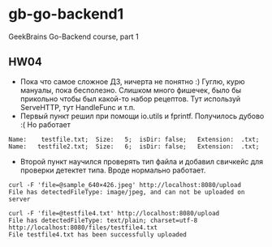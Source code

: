 # gb-go-backend1
GeekBrains Go-Backend course, part 1

## HW04
- Пока что самое сложное ДЗ, ничерта не понятно :) Гуглю, курю мануалы, пока бесполезно. Слишком много фишечек, было бы прикольно чтобы был какой-то набор рецептов. Тут используй ServeHTTP, тут HandleFunc и т.п.
- Первый пункт решил при помощи io.utils и fprintf. Получилось дубово :( Но работает

```
Name:    testfile.txt;	Size:   5;	isDir: false;	Extension:  .txt; 
Name:   testfile2.txt;	Size:   6;	isDir: false;	Extension:  .txt; 
```
- Второй пункт научился проверять тип файла и добавил свичкейс для проверки детектет типа. Вроде нормально работает.
```
curl -F 'file=@sample_640×426.jpeg' http://localhost:8080/upload
File has detectedFileType: image/jpeg, and can not be uploaded on server

curl -F 'file=@testfile4.txt' http://localhost:8080/upload
File has detectedFileType: text/plain; charset=utf-8
http://localhost:8080/files/testfile4.txt
File testfile4.txt has been successfully uploaded

```